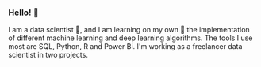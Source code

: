 ### Hello! 👋

I am a data scientist 🔭, and I am learning on my own 🌱 the implementation of different machine learning and deep learning algorithms. The tools I use most are SQL, Python, R and Power Bi. I'm working as a freelancer data scientist in two projects.
